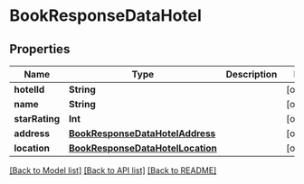 # BookResponseDataHotel

## Properties
Name | Type | Description | Notes
------------ | ------------- | ------------- | -------------
**hotelId** | **String** |  | [optional] 
**name** | **String** |  | [optional] 
**starRating** | **Int** |  | [optional] 
**address** | [**BookResponseDataHotelAddress**](BookResponseDataHotelAddress.md) |  | [optional] 
**location** | [**BookResponseDataHotelLocation**](BookResponseDataHotelLocation.md) |  | [optional] 

[[Back to Model list]](../README.md#documentation-for-models) [[Back to API list]](../README.md#documentation-for-api-endpoints) [[Back to README]](../README.md)


